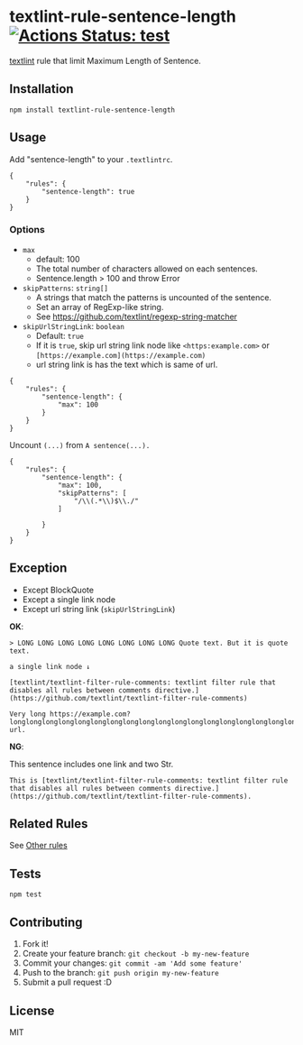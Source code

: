 # textlint-rule-sentence-length [![Actions Status: test](https://github.com/textlint-rule/textlint-rule-sentence-length/workflows/test/badge.svg)](https://github.com/textlint-rule/textlint-rule-sentence-length/actions?query=workflow%3A"test")

[textlint](https://github.com/textlint/textlint "textlint") rule that limit Maximum Length of Sentence.

## Installation

    npm install textlint-rule-sentence-length

## Usage

Add "sentence-length" to your `.textlintrc`.

```
{
    "rules": {
        "sentence-length": true
    }
}
```


### Options

- `max`
    - default: 100
    - The total number of characters allowed on each sentences.
    - Sentence.length > 100 and throw Error
- `skipPatterns`: `string[]`
    - A strings that match the patterns is uncounted of the sentence.
    - Set an array of RegExp-like string.
    - See https://github.com/textlint/regexp-string-matcher
- `skipUrlStringLink`: `boolean`
    - Default: `true`
    - If it is `true`, skip url string link node like `<https:example.com>` or `[https://example.com](https://example.com)`
    - url string link is has the text which is same of url.

```
{
    "rules": {
        "sentence-length": {
            "max": 100
        }
    }
}
```

Uncount `(...)` from `A sentence(...).`

```
{
    "rules": {
        "sentence-length": {
            "max": 100,
            "skipPatterns": [
                "/\\(.*\\)$\\./"
            ]

        }
    }
}
```

## Exception

- Except BlockQuote
- Except a single link node
- Except url string link (`skipUrlStringLink`)

**OK**:

```
> LONG LONG LONG LONG LONG LONG LONG LONG Quote text. But it is quote text.

a single link node ↓

[textlint/textlint-filter-rule-comments: textlint filter rule that disables all rules between comments directive.](https://github.com/textlint/textlint-filter-rule-comments)

Very long https://example.com?longlonglonglonglonglonglonglonglonglonglonglonglonglonglonglonglonglonglonglonglonglonglonglonglonglonglonglonglonglonglonglong url.

```

**NG**:

This sentence includes one link and two Str.

```
This is [textlint/textlint-filter-rule-comments: textlint filter rule that disables all rules between comments directive.](https://github.com/textlint/textlint-filter-rule-comments).
```


## Related Rules

See [Other rules](https://github.com/textlint/textlint/wiki/Collection-of-textlint-rule)

## Tests

    npm test

## Contributing

1. Fork it!
2. Create your feature branch: `git checkout -b my-new-feature`
3. Commit your changes: `git commit -am 'Add some feature'`
4. Push to the branch: `git push origin my-new-feature`
5. Submit a pull request :D

## License

MIT
